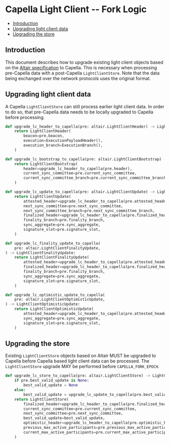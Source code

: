 # Capella Light Client -- Fork Logic

<!-- mdformat-toc start --slug=github --no-anchors --maxlevel=6 --minlevel=2 -->

- [Introduction](#introduction)
- [Upgrading light client data](#upgrading-light-client-data)
- [Upgrading the store](#upgrading-the-store)

<!-- mdformat-toc end -->

## Introduction

This document describes how to upgrade existing light client objects based on
the [Altair specification](../../altair/light-client/sync-protocol.md) to
Capella. This is necessary when processing pre-Capella data with a post-Capella
`LightClientStore`. Note that the data being exchanged over the network
protocols uses the original format.

## Upgrading light client data

A Capella `LightClientStore` can still process earlier light client data. In
order to do so, that pre-Capella data needs to be locally upgraded to Capella
before processing.

```python
def upgrade_lc_header_to_capella(pre: altair.LightClientHeader) -> LightClientHeader:
    return LightClientHeader(
        beacon=pre.beacon,
        execution=ExecutionPayloadHeader(),
        execution_branch=ExecutionBranch(),
    )
```

```python
def upgrade_lc_bootstrap_to_capella(pre: altair.LightClientBootstrap) -> LightClientBootstrap:
    return LightClientBootstrap(
        header=upgrade_lc_header_to_capella(pre.header),
        current_sync_committee=pre.current_sync_committee,
        current_sync_committee_branch=pre.current_sync_committee_branch,
    )
```

```python
def upgrade_lc_update_to_capella(pre: altair.LightClientUpdate) -> LightClientUpdate:
    return LightClientUpdate(
        attested_header=upgrade_lc_header_to_capella(pre.attested_header),
        next_sync_committee=pre.next_sync_committee,
        next_sync_committee_branch=pre.next_sync_committee_branch,
        finalized_header=upgrade_lc_header_to_capella(pre.finalized_header),
        finality_branch=pre.finality_branch,
        sync_aggregate=pre.sync_aggregate,
        signature_slot=pre.signature_slot,
    )
```

```python
def upgrade_lc_finality_update_to_capella(
    pre: altair.LightClientFinalityUpdate,
) -> LightClientFinalityUpdate:
    return LightClientFinalityUpdate(
        attested_header=upgrade_lc_header_to_capella(pre.attested_header),
        finalized_header=upgrade_lc_header_to_capella(pre.finalized_header),
        finality_branch=pre.finality_branch,
        sync_aggregate=pre.sync_aggregate,
        signature_slot=pre.signature_slot,
    )
```

```python
def upgrade_lc_optimistic_update_to_capella(
    pre: altair.LightClientOptimisticUpdate,
) -> LightClientOptimisticUpdate:
    return LightClientOptimisticUpdate(
        attested_header=upgrade_lc_header_to_capella(pre.attested_header),
        sync_aggregate=pre.sync_aggregate,
        signature_slot=pre.signature_slot,
    )
```

## Upgrading the store

Existing `LightClientStore` objects based on Altair MUST be upgraded to Capella
before Capella based light client data can be processed. The `LightClientStore`
upgrade MAY be performed before `CAPELLA_FORK_EPOCH`.

```python
def upgrade_lc_store_to_capella(pre: altair.LightClientStore) -> LightClientStore:
    if pre.best_valid_update is None:
        best_valid_update = None
    else:
        best_valid_update = upgrade_lc_update_to_capella(pre.best_valid_update)
    return LightClientStore(
        finalized_header=upgrade_lc_header_to_capella(pre.finalized_header),
        current_sync_committee=pre.current_sync_committee,
        next_sync_committee=pre.next_sync_committee,
        best_valid_update=best_valid_update,
        optimistic_header=upgrade_lc_header_to_capella(pre.optimistic_header),
        previous_max_active_participants=pre.previous_max_active_participants,
        current_max_active_participants=pre.current_max_active_participants,
    )
```
